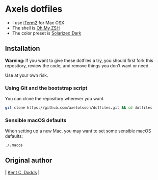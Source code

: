 # Axels dotfiles

* I use [iTerm2](https://www.iterm2.com/version3.html) for Mac OSX
* The shell is [Oh My ZSH](http://ohmyz.sh/)
* The color preset is [Solarized Dark](http://ethanschoonover.com/solarized)

## Installation

**Warning:** If you want to give these dotfiles a try, you should first fork this repository, review the code, and remove things you don’t want or need.

Use at your own risk.

### Using Git and the bootstrap script

You can clone the repository wherever you want.

```bash
git clone https://github.com/axelolsson/dotfiles.git && cd dotfiles
```

### Sensible macOS defaults

When setting up a new Mac, you may want to set some sensible macOS defaults:

```bash
./.macos
```

## Original author
| [Kent C. Dodds](https://kentcdodds.com/) |
